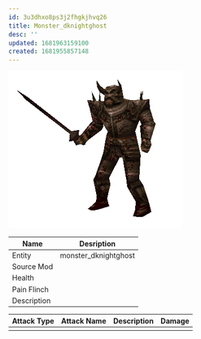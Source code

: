 ```yaml
---
id: 3u3dhxo8ps3j2fhgkjhvq26
title: Monster_dknightghost
desc: ''
updated: 1681963159100
created: 1681955857148
---
```

![Monster Picture](assets/img/knight_death.png)

|Name  |Desription|
|------|-------------|
|Entity|monster_dknightghost|
|Source Mod||
|Health||
|Pain Flinch||
|Description||

|Attack Type|Attack Name|Description|Damage|
|-----------|-----------|-----------|------|
||||